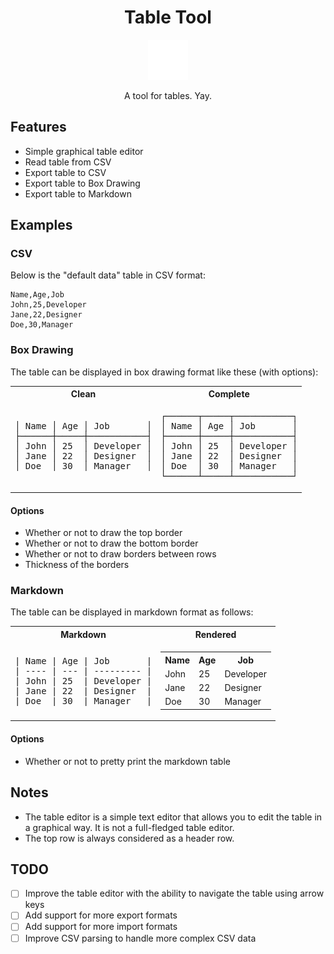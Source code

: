<div align="center">
    <h1>Table Tool</h1>
    <img src="https://github.com/Jordy3D/TableThing/blob/main/favicon.png">
    <p>A tool for tables. Yay.</p>
</div>

## Features

-   Simple graphical table editor
-   Read table from CSV
-   Export table to CSV
-   Export table to Box Drawing
-   Export table to Markdown

## Examples

### CSV

Below is the "default data" table in CSV format:

```csv
Name,Age,Job
John,25,Developer
Jane,22,Designer
Doe,30,Manager
```

### Box Drawing

The table can be displayed in box drawing format like these (with options):

<table>
  <tr>
    <th>Clean</th>
    <th>Complete</th>
  </tr>
  <tr>
    <td>
      <pre>│ Name │ Age │ Job       │
├──────┼─────┼───────────┤
│ John │ 25  │ Developer │
│ Jane │ 22  │ Designer  │
│ Doe  │ 30  │ Manager   │</pre>
    </td>
    <td>
      <pre>┌──────┬─────┬───────────┐
│ Name │ Age │ Job       │
├──────┼─────┼───────────┤
│ John │ 25  │ Developer │
│ Jane │ 22  │ Designer  │
│ Doe  │ 30  │ Manager   │
└──────┴─────┴───────────┘</pre>
    </td>
  </tr>
</table>

#### Options

-   Whether or not to draw the top border
-   Whether or not to draw the bottom border
-   Whether or not to draw borders between rows
-   Thickness of the borders

### Markdown

The table can be displayed in markdown format as follows:

<table>
  <tr>
    <th>Markdown</th>
    <th>Rendered</th>
  </tr>
  <tr>
    <td>
      <pre>| Name | Age | Job       |
| ---- | --- | --------- |
| John | 25  | Developer |
| Jane | 22  | Designer  |
| Doe  | 30  | Manager   |</pre>
    </td>
    <td>
        <table>
            <tr>
                <th>Name</th>
                <th>Age</th>
                <th>Job</th>
            </tr>
            <tr>
                <td>John</td>
                <td>25</td>
                <td>Developer</td>
            </tr>
            <tr>
                <td>Jane</td>
                <td>22</td>
                <td>Designer</td>
            </tr>
            <tr>
                <td>Doe</td>
                <td>30</td>
                <td>Manager</td>
            </tr>
        </table>
    </td>
  </tr>
</table>

#### Options

- Whether or not to pretty print the markdown table

## Notes

-   The table editor is a simple text editor that allows you to edit the table in a graphical way. It is not a full-fledged table editor.
-   The top row is always considered as a header row.

## TODO

-   [ ] Improve the table editor with the ability to navigate the table using arrow keys
-   [ ] Add support for more export formats
-   [ ] Add support for more import formats
-   [ ] Improve CSV parsing to handle more complex CSV data
